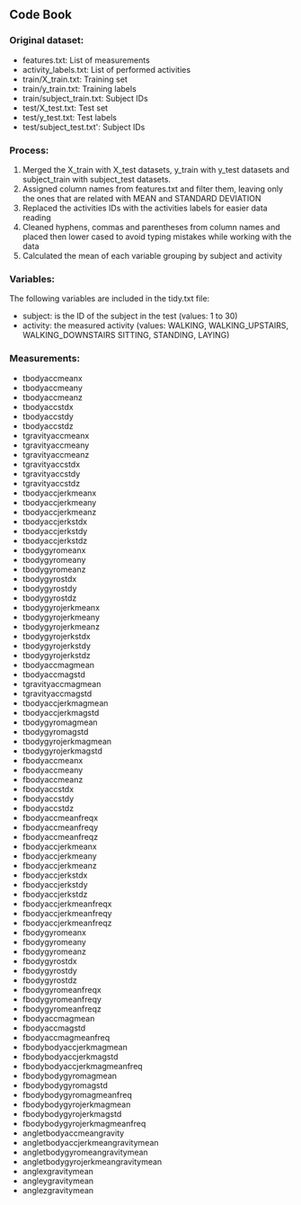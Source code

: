 ## Code Book
### Original dataset:
* features.txt: List of measurements
* activity_labels.txt: List of performed activities 
* train/X_train.txt: Training set
* train/y_train.txt: Training labels
* train/subject_train.txt: Subject IDs
* test/X_test.txt: Test set
* test/y_test.txt: Test labels
* test/subject_test.txt': Subject IDs

### Process:
1. Merged the X_train with X_test datasets, y_train with y_test datasets and subject_train with subject_test datasets.
2. Assigned column names from features.txt and filter them, leaving only the ones that are related with MEAN and STANDARD DEVIATION
3. Replaced the activities IDs with the activities labels for easier data reading
4. Cleaned hyphens, commas and parentheses from column names and placed then lower cased to avoid typing mistakes while working with the data
5. Calculated the mean of each variable grouping by subject and activity

### Variables:
The following variables are included in the tidy.txt file:

* subject: is the ID of the subject in the test (values: 1 to 30)
* activity: the measured activity (values: WALKING, WALKING_UPSTAIRS, WALKING_DOWNSTAIRS SITTING, STANDING, LAYING)

### Measurements:
* tbodyaccmeanx
* tbodyaccmeany
* tbodyaccmeanz
* tbodyaccstdx
* tbodyaccstdy
* tbodyaccstdz
* tgravityaccmeanx
* tgravityaccmeany
* tgravityaccmeanz
* tgravityaccstdx
* tgravityaccstdy
* tgravityaccstdz
* tbodyaccjerkmeanx
* tbodyaccjerkmeany
* tbodyaccjerkmeanz
* tbodyaccjerkstdx
* tbodyaccjerkstdy
* tbodyaccjerkstdz
* tbodygyromeanx
* tbodygyromeany
* tbodygyromeanz
* tbodygyrostdx
* tbodygyrostdy
* tbodygyrostdz
* tbodygyrojerkmeanx
* tbodygyrojerkmeany
* tbodygyrojerkmeanz
* tbodygyrojerkstdx
* tbodygyrojerkstdy
* tbodygyrojerkstdz
* tbodyaccmagmean
* tbodyaccmagstd
* tgravityaccmagmean
* tgravityaccmagstd
* tbodyaccjerkmagmean
* tbodyaccjerkmagstd
* tbodygyromagmean
* tbodygyromagstd
* tbodygyrojerkmagmean
* tbodygyrojerkmagstd
* fbodyaccmeanx
* fbodyaccmeany
* fbodyaccmeanz
* fbodyaccstdx
* fbodyaccstdy
* fbodyaccstdz
* fbodyaccmeanfreqx
* fbodyaccmeanfreqy
* fbodyaccmeanfreqz
* fbodyaccjerkmeanx
* fbodyaccjerkmeany
* fbodyaccjerkmeanz
* fbodyaccjerkstdx
* fbodyaccjerkstdy
* fbodyaccjerkstdz
* fbodyaccjerkmeanfreqx
* fbodyaccjerkmeanfreqy
* fbodyaccjerkmeanfreqz
* fbodygyromeanx
* fbodygyromeany
* fbodygyromeanz
* fbodygyrostdx
* fbodygyrostdy
* fbodygyrostdz
* fbodygyromeanfreqx
* fbodygyromeanfreqy
* fbodygyromeanfreqz
* fbodyaccmagmean
* fbodyaccmagstd
* fbodyaccmagmeanfreq
* fbodybodyaccjerkmagmean
* fbodybodyaccjerkmagstd
* fbodybodyaccjerkmagmeanfreq
* fbodybodygyromagmean
* fbodybodygyromagstd
* fbodybodygyromagmeanfreq
* fbodybodygyrojerkmagmean
* fbodybodygyrojerkmagstd
* fbodybodygyrojerkmagmeanfreq
* angletbodyaccmeangravity
* angletbodyaccjerkmeangravitymean
* angletbodygyromeangravitymean
* angletbodygyrojerkmeangravitymean
* anglexgravitymean
* angleygravitymean
* anglezgravitymean


